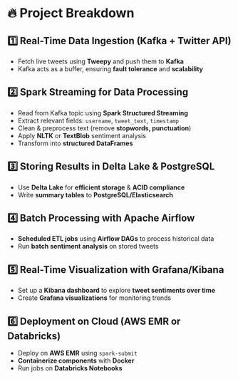 
# 🔥 Project Breakdown

## 1️⃣ Real-Time Data Ingestion (Kafka + Twitter API)
- Fetch live tweets using **Tweepy** and push them to **Kafka**  
- Kafka acts as a buffer, ensuring **fault tolerance** and **scalability**  

## 2️⃣ Spark Streaming for Data Processing
- Read from Kafka topic using **Spark Structured Streaming**  
- Extract relevant fields: `username`, `tweet_text`, `timestamp`  
- Clean & preprocess text (remove **stopwords, punctuation**)  
- Apply **NLTK** or **TextBlob** sentiment analysis  
- Transform into **structured DataFrames**  

## 3️⃣ Storing Results in Delta Lake & PostgreSQL
- Use **Delta Lake** for **efficient storage** & **ACID compliance**  
- Write **summary tables** to **PostgreSQL/Elasticsearch**  

## 4️⃣ Batch Processing with Apache Airflow
- **Scheduled ETL jobs** using **Airflow DAGs** to process historical data  
- Run **batch sentiment analysis** on stored tweets  

## 5️⃣ Real-Time Visualization with Grafana/Kibana
- Set up a **Kibana dashboard** to explore **tweet sentiments over time**  
- Create **Grafana visualizations** for monitoring trends  

## 6️⃣ Deployment on Cloud (AWS EMR or Databricks)
- Deploy on **AWS EMR** using `spark-submit`  
- **Containerize components** with **Docker**  
- Run jobs on **Databricks Notebooks**  
